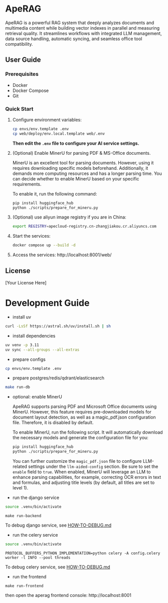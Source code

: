 # ApeRAG

ApeRAG is a powerful RAG system that deeply analyzes documents and multimedia content while building vector indexes in parallel and measuring retrieval quality. It streamlines workflows with integrated LLM management, data source handling, automatic syncing, and seamless office tool compatibility.

## User Guide

### Prerequisites

- Docker
- Docker Compose
- Git

### Quick Start

1. Configure environment variables:
   ```bash
   cp envs/env.template .env
   cp web/deploy/env.local.template web/.env
   ```

   **Then edit the `.env` file to configure your AI service settings.**

2. (Optional) Enable MinerU for parsing PDF & MS-Office documents.

   MinerU is an excellent tool for parsing documents. However, using it requires downloading specific models beforehand. Additionally, it demands more computing resources and has a longer parsing time. You can decide whether to enable MinerU based on your specific requirements.

   To enable it, run the following command:
   ```bash
   pip install huggingface_hub
   python ./scripts/prepare_for_mineru.py
   ```

3. (Optional) use aliyun image registry if you are in China:
   ```bash
   export REGISTRY=apecloud-registry.cn-zhangjiakou.cr.aliyuncs.com
   ```

4. Start the services:
   ```bash
   docker compose up --build -d
   ```

5. Access the services: http://localhost:8001/web/

## License

[Your License Here]

# Development Guide

* install uv

```bash
curl -LsSf https://astral.sh/uv/install.sh | sh
```

* install dependencies

```bash
uv venv -p 3.11
uv sync --all-groups --all-extras
```

* prepare configs

```bash
cp envs/env.template .env
```

* prepare postgres/redis/qdrant/elasticsearch

```bash
make run-db
```

* optional: enable MinerU

   ApeRAG supports parsing PDF and Microsoft Office documents using MinerU. However, this feature requires pre-downloaded models for document layout detection, as well as a magic_pdf.json configuration file. Therefore, it is disabled by default.

   To enable MinerU, run the following script. It will automatically download the necessary models and generate the configuration file for you:

   ```bash
   pip install huggingface_hub
   python ./scripts/prepare_for_mineru.py
   ```

   You can further customize the `magic_pdf.json` file to configure LLM-related settings under the `llm-aided-config` section. Be sure to set the `enable` field to `true`. When enabled, MinerU will leverage an LLM to enhance parsing capabilities, for example, correcting OCR errors in text and formulas, and adjusting title levels (by default, all titles are set to level 1).

* run the django service

```bash
source .venv/bin/activate
```

```
make run-backend
```

To debug django service, see [HOW-TO-DEBUG.md](docs%2FHOW-TO-DEBUG.md)

* run the celery service

```bash
source .venv/bin/activate
```

```
PROTOCOL_BUFFERS_PYTHON_IMPLEMENTATION=python celery -A config.celery worker -l INFO --pool threads
```

To debug celery service, see [HOW-TO-DEBUG.md](docs%2FHOW-TO-DEBUG.md)

* run the frontend

```
make run-frontend
```

then open the aperag frontend console: http://localhost:8001

